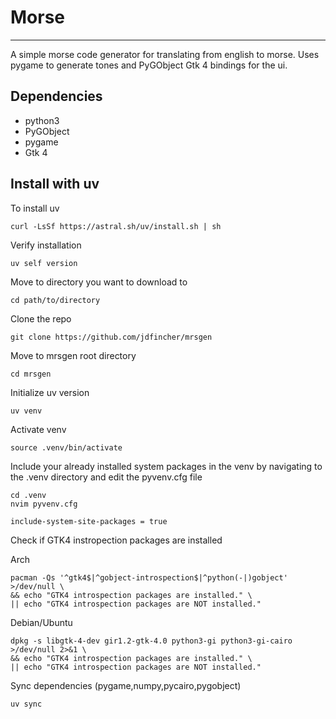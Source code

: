 # Morse
---
A simple morse code generator for translating from english to morse.
Uses pygame to generate tones and PyGObject Gtk 4 bindings for the ui. 

## Dependencies
- python3
- PyGObject
- pygame
- Gtk 4 

## Install with uv
To install uv

```
curl -LsSf https://astral.sh/uv/install.sh | sh
```

Verify installation

```
uv self version
```

Move to directory you want to download to

```
cd path/to/directory
```

Clone the repo

```
git clone https://github.com/jdfincher/mrsgen
```

Move to mrsgen root directory

```
cd mrsgen
```

Initialize uv version

```
uv venv
```

Activate venv

```
source .venv/bin/activate
```

Include your already installed system packages in the venv by navigating to the .venv directory and edit the pyvenv.cfg file

```
cd .venv
nvim pyvenv.cfg
```

`include-system-site-packages = true`

Check if GTK4 instropection packages are installed

Arch 

```
pacman -Qs '^gtk4$|^gobject-introspection$|^python(-|)gobject' >/dev/null \
&& echo "GTK4 introspection packages are installed." \
|| echo "GTK4 introspection packages are NOT installed."
```

Debian/Ubuntu

```
dpkg -s libgtk-4-dev gir1.2-gtk-4.0 python3-gi python3-gi-cairo >/dev/null 2>&1 \
&& echo "GTK4 introspection packages are installed." \
|| echo "GTK4 introspection packages are NOT installed."
```


Sync dependencies (pygame,numpy,pycairo,pygobject)

`uv sync`




